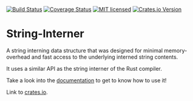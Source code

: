 [![Build Status](https://travis-ci.org/Robbepop/string-interner.svg?branch=master)](https://travis-ci.org/Robbepop/string-interner)
[![Coverage Status](https://coveralls.io/repos/github/Robbepop/string-interner/badge.svg?branch=master)](https://coveralls.io/github/Robbepop/string-interner?branch=master)
[![MIT licensed](https://img.shields.io/badge/license-MIT-blue.svg)](./LICENSE)
[![Crates.io Version](https://img.shields.io/crates/v/string-interner.svg)](https://crates.io/crates/string-interner)

String-Interner
===============

A string interning data structure that was designed for minimal memory-overhead
and fast access to the underlying interned string contents.

It uses a similar API as the string interner of the Rust compiler.

Take a look into the [documentation](https://docs.rs/string-interner) to get to know how to use it!

Link to [crates.io](https://crates.io/crates/string-interner).
